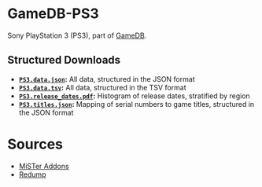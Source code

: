 # GameDB-PS3
Sony PlayStation 3 (PS3), part of [GameDB](https://github.com/niemasd/GameDB).

## Structured Downloads
* **[`PS3.data.json`](https://github.com/niemasd/GameDB-PS3/releases/latest/download/PS3.data.json):** All data, structured in the JSON format
* **[`PS3.data.tsv`](https://github.com/niemasd/GameDB-PS3/releases/latest/download/PS3.data.tsv):** All data, structured in the TSV format
* **[`PS3.release_dates.pdf`](https://github.com/niemasd/GameDB-PS3/releases/latest/download/PS3.release_dates.pdf):** Histogram of release dates, stratified by region
* **[`PS3.titles.json`](https://github.com/niemasd/GameDB-PS3/releases/latest/download/PS3.titles.json):** Mapping of serial numbers to game titles, structured in the JSON format

# Sources
* [MiSTer Addons](https://misteraddons.com/)
* [Redump](http://redump.org/)
